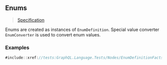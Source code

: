 ## Enums

> [Specification](https://spec.graphql.org/draft/#sec-Enums)

Enums are created as instances of `EnumDefinition`. Special value converter `EnumConverter` is used to convert enum values.

### Examples

```csharp
#include::xref://tests:GraphQL.Language.Tests/Nodes/EnumDefinitionFacts.cs
```
